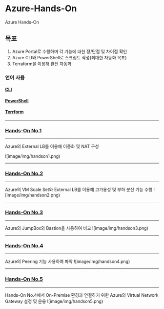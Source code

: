 # Azure-Hands-On
Azure Hands-On


## 목표
1. Azure Portal로 수행하며 각 기능에 대한 장/단점 및 차이점 확인
2. Azure CLI와 PowerShell로 스크립트 작성(최대한 자동화 목표)
3. Terraform을 이용해 완전 자동화

### 언어 사용
#### [CLI](https://github.com/hw038/Azure-Hands-On/blob/main/CLI.md)
#### [PowerShell](https://github.com/hw038/Azure-Hands-On/blob/main/PowerShell.md)
#### [Terrform](https://github.com/hw038/Azure-Hands-On/blob/main/Terraform.md)

***
### [Hands-On No.1](https://github.com/hw038/Azure-Hands-On/tree/main/NO.1)
***
Azure의 External LB를 이용해 이중화 및 NAT 구성

![image/img/handson1.png)

***
### [Hands-On No.2](https://github.com/hw038/Azure-Hands-On/tree/main/NO.2)
***
Azure의 VM Scale Set와 External LB를 이용해 고가용성 및 부하 분산 기능 수행
![image/img/handson2.png)
***
### [Hands-On No.3](https://github.com/hw038/Azure-Hands-On/tree/main/NO.3)
***
Azure의 JumpBox와 Bastion을 사용하여 비교
![image/img/handson3.png)
***
### [Hands-On No.4](https://github.com/hw038/Azure-Hands-On/tree/main/NO.4)
***
Azure의 Peering 기능 사용하여 파악
![image/img/handson4.png)
***
### [Hands-On No.5](https://github.com/hw038/Azure-Hands-On/tree/main/NO.5)
***
Hands-On No.4에서 On-Premise 환경과 연결하기 위한 Azure의 Virtual Network Gateway 설정 및 운용
![image/img/handson5.png)


